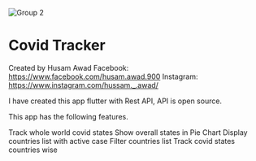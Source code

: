 ![Group 2](https://user-images.githubusercontent.com/47206155/147916110-d19e051b-3246-4377-a807-a1ff4d4a7e9f.png)
# Covid Tracker
Created by Husam Awad
Facebook: https://www.facebook.com/husam.awad.900
Instagram: https://www.instagram.com/hussam._.awad/

I have created this app flutter with Rest API, API is open source. 



This app has the following features. 

Track whole world covid states
Show overall states in Pie Chart 
Display countries list with active case 
Filter countries list 
Track covid states countries wise


